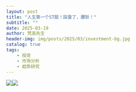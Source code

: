 ```yaml
---
layout: post
title: "人生第一个ST股！踩雷了，腰斩！"
subtitle: ""
date: 2025-03-19
author: 梵高先生
header-img: img/posts/2025/03/investment-bg.jpg
catalog: true
tags:
    - 投资
    - 市场分析
    - 趋势研究
---
```


![](https://mmbiz.qpic.cn/sz_mmbiz_jpg/https://mmbiz.qpic.cn/sz_mmbiz_jpg/ViaIfpMVXKTR3zIDTTnCOaMY1D4SBY2If3QevYbjH0WlGr6cWyw7mYdMKFvTWibcgtY8r1yPSHxRxjebx8XlicKRg/640?wx_fmt=jpeg&amp;from=appmsg)![](https://mmbiz.qpic.cn/sz_mmbiz_jpg/https://mmbiz.qpic.cn/sz_mmbiz_png/ViaIfpMVXKTR3zIDTTnCOaMY1D4SBY2If13njnKx9Ly697P2RmKZu6OYNR5iaIV5hFrFjfGFr8rpyLPeV72SOicbQ/640?wx_fmt=png&amp;from=appmsg)